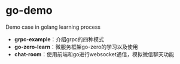 # go-demo
Demo case in golang learning process

* **grpc-example**：介绍grpc的四种模式
* **go-zero-learn**：微服务框架go-zero的学习以及使用
* **chat-room**：使用前端和go进行websocket通信，模拟微信聊天功能